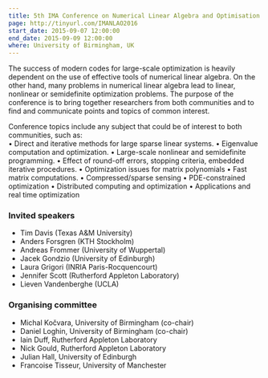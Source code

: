 ```yaml
---
title: 5th IMA Conference on Numerical Linear Algebra and Optimisation
page: http://tinyurl.com/IMANLAO2016
start_date: 2015-09-07 12:00:00
end_date: 2015-09-09 12:00:00
where: University of Birmingham, UK
---
```


The success of modern codes for large-scale optimization is heavily dependent on the use of effective tools of numerical linear algebra. On the other hand, many problems in numerical linear algebra lead to linear, nonlinear or semidefinite optimization problems. The purpose of the conference is to bring together researchers from both communities and to find and communicate points and topics of common interest. 

Conference topics include any subject that could be of interest to both communities, such as:  
 •	Direct and iterative methods for large sparse linear systems. 
 •	Eigenvalue computation and optimization. 
 •	Large-scale nonlinear and semidefinite programming.
 •	Effect of round-off errors, stopping criteria, embedded iterative procedures.
 •	Optimization issues for matrix polynomials
 •	Fast matrix computations.
 •	Compressed/sparse sensing
 •	PDE-constrained optimization
 •	Distributed computing and optimization
 •	Applications and real time optimization

### Invited speakers
 * Tim Davis (Texas A&M University)   
 * Anders Forsgren (KTH Stockholm)   
 * Andreas Frommer (University of Wuppertal)  
 * Jacek Gondzio (University of Edinburgh)  
 * Laura Grigori (INRIA Paris-Rocquencourt)  
 * Jennifer Scott (Rutherford Appleton Laboratory)  
 * Lieven Vandenberghe (UCLA)   

### Organising committee
 * Michal Kočvara, University of Birmingham (co-chair) 
 * Daniel Loghin, University of Birmingham (co-chair)
 * Iain Duff, Rutherford Appleton Laboratory
 * Nick Gould, Rutherford Appleton Laboratory
 * Julian Hall, University of Edinburgh
 * Francoise Tisseur, University of Manchester
